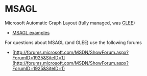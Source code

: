 # MSAGL

Microsoft Automatic Graph Layout (fully managed, was [GLEE](GLEE.md))

* [MSAGL examples](http://research.microsoft.com/research/msagl/codesamples.aspx)

For questions about MSAGL (and GLEE) use the following forums

* [http://forums.microsoft.com/MSDN/ShowForum.aspx?ForumID=1925&SiteID=1](http://forums.microsoft.com/MSDN/ShowForum.aspx?ForumID=1925&SiteID=1)